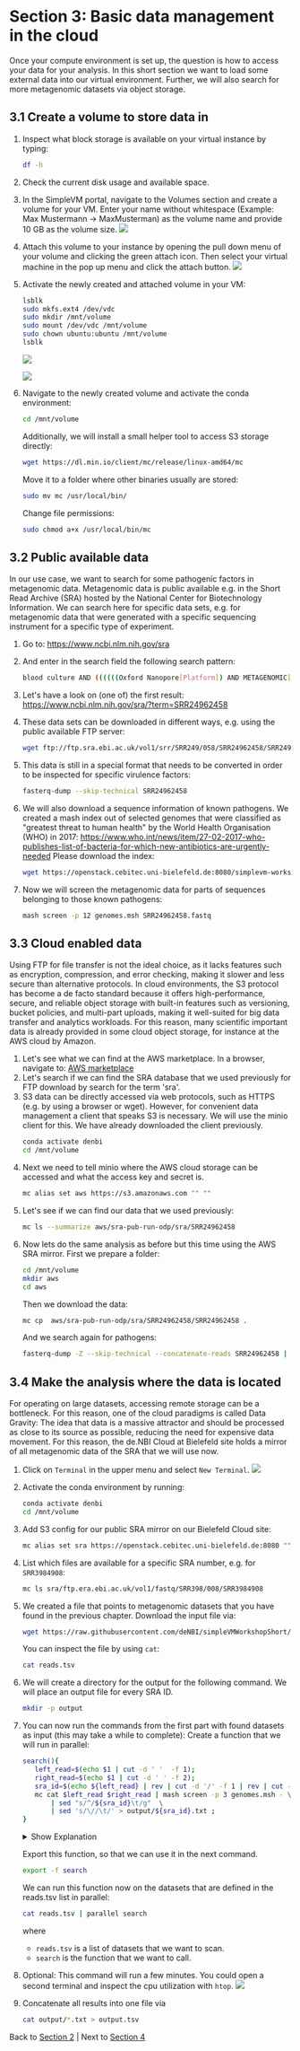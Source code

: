 # Section 3: Basic data management in the cloud

Once your compute environment is set up, the question is how to access your data
for your analysis. In this short section we want to load some external data into
our virtual environment. Further, we will also search for more metagenomic
datasets via object storage.

## 3.1 Create a volume to store data in

1. Inspect what block storage is available on your virtual instance by typing:
   ``` bash
   df -h 
   ```
2. Check the current disk usage and available space.
3. In the SimpleVM portal, navigate to the Volumes section and create a volume for your VM.
   Enter your name without whitespace (Example: Max Mustermann -> MaxMusterman) as the volume name 
   and provide 10 GB as the volume size.
   ![](figures/createVolume.png)

4. Attach this volume to your instance by opening the pull down menu of your volume and
   clicking the green attach icon. Then select your virtual machine in the pop up menu and
   click the attach button.
   ![](figures/attachVolume.png)

5. Activate the newly created and attached volume in your VM:
   ``` bash
   lsblk
   sudo mkfs.ext4 /dev/vdc
   sudo mkdir /mnt/volume   
   sudo mount /dev/vdc /mnt/volume
   sudo chown ubuntu:ubuntu /mnt/volume
   lsblk   
   ```
   ![](figures/lsblk.png)
   
   
   
   ![](figures/mkfs_ext4.png)
6. Navigate to the newly created volume and activate the conda environment:
   ``` bash
   cd /mnt/volume
   ```
   Additionally, we will install a small helper tool to access S3 storage directly:
   ``` bash
   wget https://dl.min.io/client/mc/release/linux-amd64/mc
   ```
   Move it to a folder where other binaries usually are stored:
   ``` bash
   sudo mv mc /usr/local/bin/
   ```
   Change file permissions:
   ``` bash
   sudo chmod a+x /usr/local/bin/mc
   ```
   
## 3.2 Public available data

In our use case, we want to search for some pathogenic factors in metagenomic data.
Metagenomic data is public available e.g. in the Short Read Archive (SRA) hosted by the
National Center for Biotechnology Information. We can search here for specific data sets, e.g.
for metagenomic data that were generated with a specific sequencing instrument for a specific 
type of experiment.

1. Go to:
   https://www.ncbi.nlm.nih.gov/sra
2. And enter in the search field the following search pattern:
   ``` bash
   blood culture AND ((((((Oxford Nanopore[Platform]) AND METAGENOMIC[Source]) AND WGS[Strategy]) AND SINGLE[Layout]) AND RANDOM[Selection]))
   ```
3. Let's have a look on (one of) the first result:
   https://www.ncbi.nlm.nih.gov/sra/?term=SRR24962458

4. These data sets can be downloaded in different ways, e.g. using the public available
   FTP server:
   ``` bash
   wget ftp://ftp.sra.ebi.ac.uk/vol1/srr/SRR249/058/SRR24962458/SRR24962458
   ```
5. This data is still in a special format that needs to be converted in order to be inspected
   for specific virulence factors:
   ``` bash
   fasterq-dump --skip-technical SRR24962458
   ```
6. We will also download a sequence information of known pathogens. We created a mash index out of selected genomes
   that were classified as  "greatest threat to human health" by the World Health Organisation (WHO) in 2017:
   https://www.who.int/news/item/27-02-2017-who-publishes-list-of-bacteria-for-which-new-antibiotics-are-urgently-needed 
   Please download the index:
   ``` bash
   wget https://openstack.cebitec.uni-bielefeld.de:8080/simplevm-workshop/genomes.msh
   ```
7. Now we will screen the metagenomic data for parts of sequences belonging to those known pathogens:
   ``` bash
   mash screen -p 12 genomes.msh SRR24962458.fastq
   ```   
## 3.3 Cloud enabled data
Using FTP for file transfer is not the ideal choice, as it lacks features such as encryption, compression,
and error checking, making it slower and less secure than alternative protocols. In cloud environments,
the S3 protocol has become a de facto standard because it offers high-performance, secure, and reliable object
storage with built-in features such as versioning, bucket policies, and multi-part uploads, making it well-suited
for big data transfer and analytics workloads. For this reason, many scientific important data is already provided in 
some cloud object storage, for instance at the AWS cloud by Amazon.

1. Let's see what we can find at the AWS marketplace. In a browser, navigate to:
   [AWS marketplace](https://aws.amazon.com/marketplace/search/results?trk=8384929b-0eb1-4af3-8996-07aa409646bc&sc_channel=el&FULFILLMENT_OPTION_TYPE=DATA_EXCHANGE&CONTRACT_TYPE=OPEN_DATA_LICENSES&filters=FULFILLMENT_OPTION_TYPE%2CCONTRACT_TYPE)
2. Let's search if we can find the SRA database that we used previously for FTP download by search for the term 'sra'.
3. S3 data can be directly accessed via web protocols, such as HTTPS (e.g. by using a browser or wget). However,
   for convenient data management a client that speaks S3 is necessary. We will use the minio client for this. We have 
   already downloaded the client previously.    
   ``` bash
   conda activate denbi
   cd /mnt/volume   
   ```
4. Next we need to tell minio where the AWS cloud storage can be accessed and what
   the access key and secret is.
   ``` bash
   mc alias set aws https://s3.amazonaws.com "" ""
   ```
5. Let's see if we can find our data that we used previously:
   ``` bash
   mc ls --summarize aws/sra-pub-run-odp/sra/SRR24962458
   ```
6. Now lets do the same analysis as before but this time using the AWS SRA mirror. First
   we prepare a folder:
   ``` bash
   cd /mnt/volume
   mkdir aws
   cd aws
   ```
   Then we download the data:
   ``` bash
   mc cp  aws/sra-pub-run-odp/sra/SRR24962458/SRR24962458 .
   ```
   And we search again for pathogens:
   ``` bash
   fasterq-dump -Z --skip-technical --concatenate-reads SRR24962458 | mash screen -p 12 ../genomes.msh -
   ```

## 3.4 Make the analysis where the data is located

For operating on large datasets, accessing remote storage can be a bottleneck. For this reason, one of the cloud 
paradigms is called Data Gravity: The idea that data is a massive attractor and should be processed as close to
its source as possible, reducing the need for expensive data movement. For this reason, the de.NBI Cloud at Bielefeld
site holds a mirror of all metagenomic data of the SRA that we will use now.
   
1. Click on `Terminal` in the upper menu and select `New Terminal`.
   ![](figures/open_terminal.png)

2. Activate the conda environment by running:
   ``` bash
   conda activate denbi
   cd /mnt/volume   
   ```
3. Add S3 config for our public SRA mirror on our Bielefeld Cloud site:
   ``` bash
   mc alias set sra https://openstack.cebitec.uni-bielefeld.de:8080 "" ""
   ```

4. List which files are available for a specific SRA number, e.g. for `SRR3984908`:
   ``` bash
   mc ls sra/ftp.era.ebi.ac.uk/vol1/fastq/SRR398/008/SRR3984908
   ```
 
5. We created a file that points to metagenomic datasets that you have found in the previous chapter.
   Download the input file via:
   ``` bash
   wget https://raw.githubusercontent.com/deNBI/simpleVMWorkshopShort/EscienceDays2025/reads.tsv
   ```
   You can inspect the file by using `cat`:
   ``` bash
   cat reads.tsv
   ```
6. We will create a directory for the output for the following command. We will place an output
   file for every SRA ID.
   ``` bash
   mkdir -p output
   ```

7. You can now run the commands from the first part with found datasets as input (this may take a while to complete):
   Create a function that we will run in parallel:
   ``` bash
   search(){ 
      left_read=$(echo $1 | cut -d ' '  -f 1);  
      right_read=$(echo $1 | cut -d ' ' -f 2); 
      sra_id=$(echo ${left_read} | rev | cut -d '/' -f 1 | rev | cut -d '_' -f 1 | cut -d '.' -f 1);
      mc cat $left_read $right_read | mash screen -p 3 genomes.msh - \
          | sed "s/^/${sra_id}\t/g"  \
          | sed 's/\//\t/' > output/${sra_id}.txt ;
   }
   ```
   <details><summary>Show Explanation</summary>
   In order to understand what this function does let's take the following datasets as an example:
   <code>
   sra/ftp.era.ebi.ac.uk/vol1/fastq/SRR643/001/SRR6439511/SRR6439511_1.fastq.gz    sra/ftp.era.ebi.ac.uk/vol1/fastq/SRR643/001/SRR6439511/SRR6439511_2.fastq.gz
   </code>
   where
      
    * `left_read` is left file (`sra/ftp.era.ebi.ac.uk/vol1/fastq/SRR643/001/SRR6439511/SRR6439511_1.fastq.gz`)
    * `right_read` is the right file (`sra/ftp.era.ebi.ac.uk/vol1/fastq/SRR643/001/SRR6439511/SRR6439511_2.fastq.gz`)
    * `sra_id` is the prefix of the file name (`SRR6439511`)
    * `mc cat` streams the files into `mash screen` which is using the sketched genomes `genomes.msh`
       to filter the datasets.
    * Both `sed`s are just post-processing the output and place every match in the `output` folder.

   </details>
   
   Export this function, so that we can use it in the next command.
   ``` bash
   export -f search
   ```
   We can run this function now on the datasets that are defined in the reads.tsv list in parallel:
   ``` bash
   cat reads.tsv | parallel search
   ```
   where
     * `reads.tsv` is a list of datasets that we want to scan.
     * `search` is the function that we want to call.

8. Optional: This command will run a few minutes. You could open a second terminal
   and inspect the cpu utilization with `htop`.
   ![](figures/htop.png)

9. Concatenate all results into one file via 
   ``` bash
   cat output/*.txt > output.tsv
   ```

Back to [Section 2](Part2.md) | Next to [Section 4](Part4.md)
